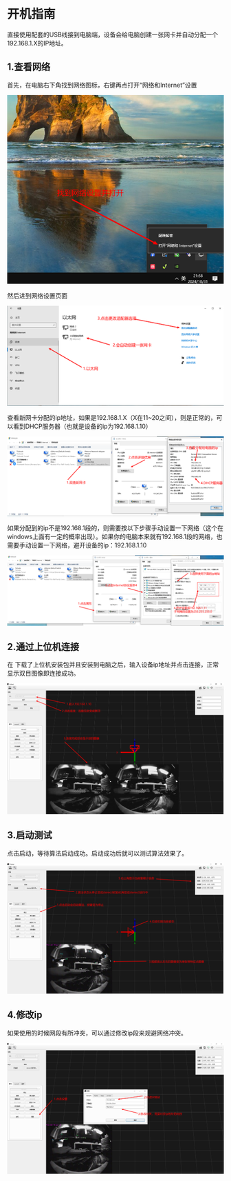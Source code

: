 # 开机指南

直接使用配套的USB线接到电脑端，设备会给电脑创建一张网卡并自动分配一个192.168.1.X的IP地址。

## 1.查看网络

首先，在电脑右下角找到网络图标，右键再点打开“网络和Internet”设置

![](image/image_1X7KIZf3y1.png)

然后进到网络设置页面

![](image/image_Nbmc1paNoI.png)

查看新网卡分配的ip地址，如果是192.168.1.X（X在11\~20之间），则是正常的，可以看到DHCP服务器（也就是设备的ip为192.168.1.10）

![](image/image_PFcOsvuPfU.png)

如果分配到的ip不是192.168.1段的，则需要按以下步骤手动设置一下网络（这个在windows上面有一定的概率出现）。如果你的电脑本来就有192.168.1段的网络，也需要手动设置一下网络，避开设备的ip：192.168.1.10

![](image/image_ledAumw8U_.png)

## 2.通过上位机连接

在 下载了上位机安装包并且安装到电脑之后，输入设备ip地址并点击连接，正常显示双目图像即连接成功。

![](image/image_X8FL7P3Bs3.png)

## 3.启动测试

点击启动，等待算法启动成功。启动成功后就可以测试算法效果了。

![](image/image_N_nH4Choyq.png)

## 4.修改ip

如果使用的时候网段有所冲突，可以通过修改ip段来规避网络冲突。

![](image/image_EnieW1sx5d.png)
